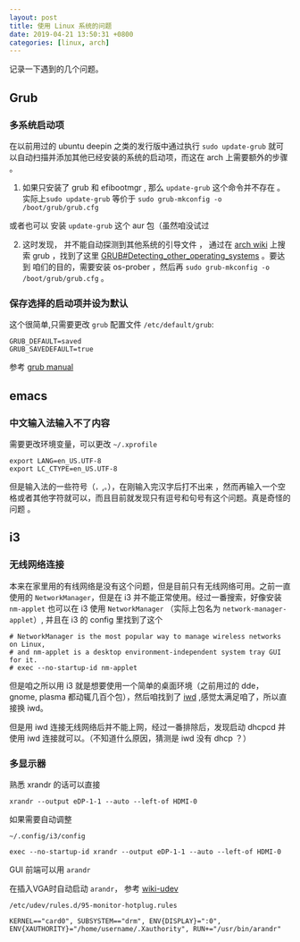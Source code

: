 ```yaml
---
layout: post
title: 使用 Linux 系统的问题
date: 2019-04-21 13:50:31 +0800
categories: [linux, arch]
---
```


记录一下遇到的几个问题。

## Grub

### 多系统启动项

在以前用过的 ubuntu deepin 之类的发行版中通过执行 `sudo update-grub` 就可以自动扫描并添加其他已经安装的系统的启动项，而这在 arch 上需要额外的步骤 。

1. 如果只安装了 grub 和 efibootmgr , 那么 `update-grub` 这个命令并不存在 。实际上`sudo update-grub` 等价于 `sudo grub-mkconfig -o /boot/grub/grub.cfg`

或者也可以 安装 `update-grub` 这个 aur 包（虽然咱没试过

2. 这时发现， 并不能自动探测到其他系统的引导文件 ， 通过在 [arch wiki](https://wiki.archlinux.org/) 上搜索 grub ，找到了这里 [GRUB#Detecting_other_operating_systems](https://wiki.archlinux.org/index.php/GRUB#Detecting_other_operating_systems) 。要达到 咱们的目的，需要安装 os-prober ，然后再 `sudo grub-mkconfig -o /boot/grub/grub.cfg` 。

### 保存选择的启动项并设为默认

这个很简单,只需要更改 `grub` 配置文件 `/etc/default/grub`:

```shell
GRUB_DEFAULT=saved
GRUB_SAVEDEFAULT=true
```

参考 [grub manual](http://www.gnu.org/software/grub/manual/grub/grub.html#Simple-configuration)

## emacs

### 中文输入法输入不了内容

需要更改环境变量，可以更改 `~/.xprofile`

```shell
export LANG=en_US.UTF-8
export LC_CTYPE=en_US.UTF-8
```

但是输入法的一些符号（`，`,`。`），在刚输入完汉字后打不出来 ，然而再输入一个空格或者其他字符就可以，而且目前就发现只有逗号和句号有这个问题。真是奇怪的问题 。

## i3

### 无线网络连接

本来在家里用的有线网络是没有这个问题，但是目前只有无线网络可用。之前一直使用的 `NetworkManager`，但是在 i3 并不能正常使用。经过一番搜索，好像安装 `nm-applet` 也可以在 i3 使用 `NetworkManager` （实际上包名为 `network-manager-applet`）, 并且在 i3 的 config 里找到了这个

```
# NetworkManager is the most popular way to manage wireless networks on Linux,
# and nm-applet is a desktop environment-independent system tray GUI for it.
# exec --no-startup-id nm-applet
```

但是咱之所以用 i3 就是想要使用一个简单的桌面环境（之前用过的 dde，gnome, plasma 都动辄几百个包），然后咱找到了 [iwd](https://wiki.archlinux.org/index.php/Iwd) ,感觉太满足咱了，所以直接换 iwd。 

但是用 iwd 连接无线网络后并不能上网，经过一番排除后，发现启动 dhcpcd 并使用 iwd 连接就可以。（不知道什么原因，猜测是 iwd 没有 dhcp ？）

### 多显示器

熟悉 xrandr 的话可以直接

```
xrandr --output eDP-1-1 --auto --left-of HDMI-0
```

如果需要自动调整

`~/.config/i3/config`

```
exec --no-startup-id xrandr --output eDP-1-1 --auto --left-of HDMI-0
```

GUI 前端可以用 `arandr` 

在插入VGA时自动启动 `arandr`， 参考 [wiki-udev](https://wiki.archlinux.org/index.php/Udev#Execute_on_VGA_cable_plug_in)

`/etc/udev/rules.d/95-monitor-hotplug.rules`

```
KERNEL=="card0", SUBSYSTEM=="drm", ENV{DISPLAY}=":0", ENV{XAUTHORITY}="/home/username/.Xauthority", RUN+="/usr/bin/arandr"
```

